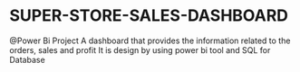 # SUPER-STORE-SALES-DASHBOARD
@Power Bi Project
A dashboard that provides the information related to the orders, sales and profit It is design by using power bi tool and SQL for Database
